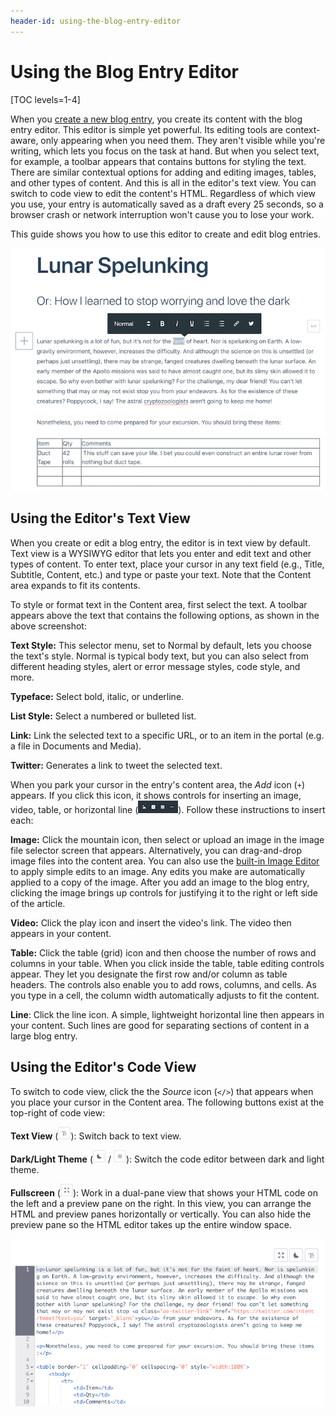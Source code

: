 ```yaml
---
header-id: using-the-blog-entry-editor
---
```


# Using the Blog Entry Editor

[TOC levels=1-4]

When you 
[create a new blog entry](/discover/portal/-/knowledge_base/7-2/adding-blog-entries), 
you create its content with the blog entry editor. This editor is simple yet 
powerful. Its editing tools are context-aware, only appearing when you need 
them. They aren't visible while you're writing, which lets you focus on the task 
at hand. But when you select text, for example, a toolbar appears that contains 
buttons for styling the text. There are similar contextual options for adding 
and editing images, tables, and other types of content. And this is all in the 
editor's text view. You can switch to code view to edit the content's HTML. 
Regardless of which view you use, your entry is automatically saved as a draft 
every 25 seconds, so a browser crash or network interruption won't cause you to 
lose your work. 

This guide shows you how to use this editor to create and edit blog entries. 

![Figure 1: This screenshot shows some of the blog entry editor's controls.](../../../../images/blogs-edit-entry.png)

## Using the Editor's Text View

When you create or edit a blog entry, the editor is in text view by default. 
Text view is a WYSIWYG editor that lets you enter and edit text and other types 
of content. To enter text, place your cursor in any text field (e.g., Title, 
Subtitle, Content, etc.) and type or paste your text. Note that the Content area 
expands to fit its contents. 

To style or format text in the Content area, first select the text. A toolbar 
appears above the text that contains the following options, as shown in the 
above screenshot: 

**Text Style:** This selector menu, set to Normal by default, lets you choose 
the text's style. Normal is typical body text, but you can also select from 
different heading styles, alert or error message styles, code style, and more. 

**Typeface:** Select bold, italic, or underline. 

**List Style:** Select a numbered or bulleted list. 

**Link:** Link the selected text to a specific URL, or to an item in the portal 
(e.g. a file in Documents and Media).

**Twitter:** Generates a link to tweet the selected text. 

When you park your cursor in the entry's content area, the *Add* icon (`+`) 
appears. If you click this icon, it shows controls for inserting an image, 
video, table, or horizontal line 
(![Controls](../../../../images/icon-content-insert-controls.png)). Follow these 
instructions to insert each: 

**Image:** Click the mountain icon, then select or upload an image in the image 
file selector screen that appears. Alternatively, you can drag-and-drop image 
files into the content area. You can also use the 
[built-in Image Editor](/discover/portal/-/knowledge_base/7-2/editing-images) 
to apply simple edits to an image. Any edits you make are automatically applied 
to a copy of the image. After you add an image to the blog entry, clicking the 
image brings up controls for justifying it to the right or left side of the 
article. 

**Video:** Click the play icon and insert the video's link. The video then 
appears in your content. 

**Table:** Click the table (grid) icon and then choose the number of rows and 
columns in your table. When you click inside the table, table editing controls 
appear. They let you designate the first row and/or column as table headers. The 
controls also enable you to add rows, columns, and cells. As you type in a cell, 
the column width automatically adjusts to fit the content. 

**Line**: Click the line icon. A simple, lightweight horizontal line then 
appears in your content. Such lines are good for separating sections of content 
in a large blog entry. 

## Using the Editor's Code View

To switch to code view, click the the *Source* icon (`</>`) that appears when 
you place your cursor in the Content area. The following buttons exist at the 
top-right of code view: 

**Text View** 
(![Text](../../../../images/icon-text.png)): Switch back to text view. 

**Dark/Light Theme** 
(![Dark Theme](../../../../images/icon-dark-theme.png) / 
![Light Theme](../../../../images/icon-light-theme.png)): Switch the code 
editor between dark and light theme. 

**Fullscreen** 
(![Fullscreen](../../../../images/icon-enlarge.png)): Work in a dual-pane view 
that shows your HTML code on the left and a preview pane on the right. In this 
view, you can arrange the HTML and preview panes horizontally or vertically. You 
can also hide the preview pane so the HTML editor takes up the entire window 
space. 

![Figure 2: Editing in code view lets you work with your blog entry's underlying HTML.](../../../../images/blogs-code-view.png)

